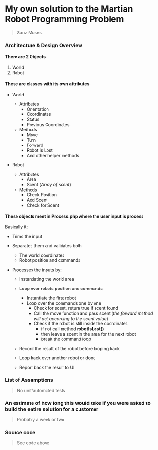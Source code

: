 # My own solution to the Martian Robot Programming Problem
> Sanz Moses

### Architecture & Design Overview

#### There are 2 Objects
1. World
2. Robot

#### These are classes with its own attributes
* World
    * Attributes
        * Orientation
        * Coordinates
        * Status
        * Previous Coordinates
    * Methods
        * Move
        * Turn
        * Forward
        * Robot is Lost
        * And other helper methods

* Robot
    * Attributes
        * Area
        * Scent (_Array of scent_)
    * Methods
        * Check Position
        * Add Scent
        * Check for Scent

#### These objects meet in Process.php where the user input is process

Basically it:
* Trims the input
* Separates them and validates both
    * The world coordinates
    * Robot position and commands

* Processes the inputs by:
    * Instantiating the world area
    * Loop over robots position and commands
        * Instantiate the first robot
        * Loop over the commands one by one
            * Check for scent, return true if scent found
            * Call the move function and pass scent (_the forward method will act according to the scent value_)
            * Check if the robot is still inside the coordinates
                * if not call method __robotIsLost()__
                * then leave a scent in the area for the next robot
                * break the command loop
    * Record the result of the robot before looping back
    * Loop back over another robot or done

    * Report back the result to UI

### List of Assumptions

> No unit/automated tests

### An estimate of how long this would take if you were asked to build the entire solution for a customer

> Probably a week or two

### Source code 

> See code above